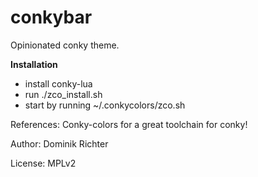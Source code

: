 # conkybar

Opinionated conky theme.

**Installation**

* install conky-lua
* run ./zco_install.sh
* start by running ~/.conkycolors/zco.sh


References: Conky-colors for a great toolchain for conky!

Author: Dominik Richter

License: MPLv2
